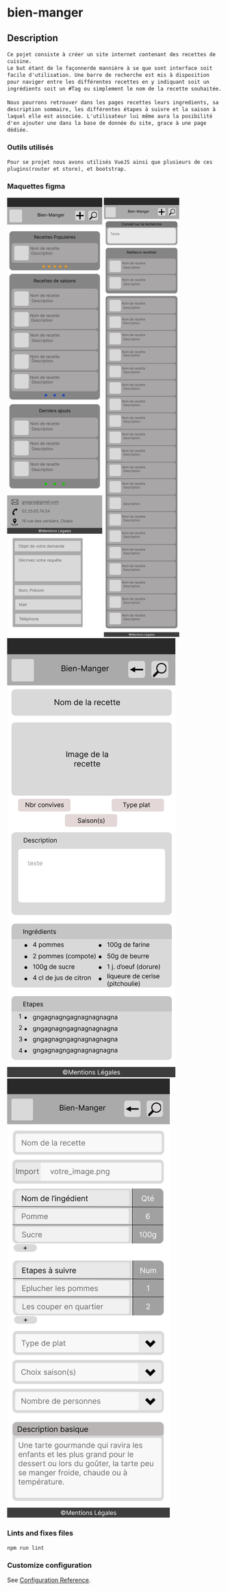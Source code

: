 # bien-manger

## Description
```
Ce pojet consiste à créer un site internet contenant des recettes de cuisine.
Le but étant de le façonnerde mannière à se que sont interface soit facile d'utilisation. Une barre de recherche est mis à disposition pour naviger entre les différentes recettes en y indiquant soit un ingrédients soit un #Tag ou simplement le nom de la recette souhaitée.

Nous pourrons retrouver dans les pages recettes leurs ingredients, sa description sommaire, les différentes étapes à suivre et la saison à laquel elle est associée. L'utilisateur lui même aura la posibilité d'en ajouter une dans la base de donnée du site, grace à une page dédiée.
```

### Outils utilisés
```
Pour se projet nous avons utilisés VueJS ainsi que plusieurs de ces plugins(router et store), et bootstrap.
```

### Maquettes figma

![](./src/assets/Page_1-A_phone.png)
![](./src/assets/Page_2-A_phone.png)
![](./src/assets/Page_3-A_phone.png)
![](./src/assets/Page_creation_phone.png)


### Lints and fixes files
```
npm run lint
```

### Customize configuration
See [Configuration Reference](https://cli.vuejs.org/config/).

